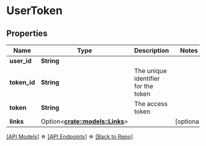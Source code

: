 # UserToken

## Properties

Name | Type | Description | Notes
------------ | ------------- | ------------- | -------------
**user_id** | **String** |  | 
**token_id** | **String** | The unique identifier for the token | 
**token** | **String** | The access token | 
**links** | Option<[**crate::models::Links**](Account_links.md)> |  | [optional]

[[API Models]](./README.md#documentation-for-models) ☆ [[API Endpoints]](./README.md#documentation-for-api-endpoints) ☆ [[Back to Repo]](./README.md)


